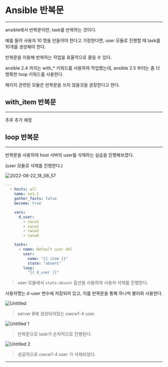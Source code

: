 # Ansible 반복문

---

ansible에서 반복문이란, task를 반복하는 것이다.

예를 들어 사용자 10 명을 만들어야 한다고 가정한다면, user 모듈로 진행할 때 task를 10개를 생성해야 한다.

반복문을 이용해 반복하는 작업을 효율적으로 줄일 수 있다.

ansible 2.4 까지는 with_* 키워드를 사용하여 작업했는데, ansible 2.5 부터는 좀 더 명확한 loop 키워드를 사용한다.

패키지 관련된 모듈은 반복문을 쓰지 않을것을 권장한다고 한다.

## with_item 반복문
---

추후 추가 예정

## loop 반복문

---

반복문을 사용하여 host 서버의 user를 삭제하는 실습을 진행해보겠다.

(user 모듈로 삭제를 진행한다.)

![2022-08-22_18_08_57](https://user-images.githubusercontent.com/84123877/185886710-8c54a3d1-e925-474d-b3bf-b6bbaf5d5f4c.png)

```yaml
---
  - hosts: all
    name: no1.1
    gather_facts: false
    become: true

    vars:
      d_user:
        - cwcw1
        - cwcw2
        - cwcw3
        - cwcw4

    tasks:
      - name: Default user del
        user:
          name: "{{ item }}"
          state: "absent"
        loop:
          "{{ d_user }}"
```

> user 모듈에서 `state:absent` 옵션을 사용하여 사용자 삭제를 진행한다.
> 

사용자명는 d-user 변수에 저장되어 있고, 이를 반복문을 통해 하나씩 불러와 사용한다.

![Untitled](https://user-images.githubusercontent.com/84123877/185886721-4afcaaba-fb09-4fee-a4dd-229ddd3887ec.png)

> server B에 생성되어있는 cwcw1-4 user.
> 

![Untitled 1](https://user-images.githubusercontent.com/84123877/185886714-88cf660d-4f4f-471d-80f1-b605a4d83f4b.png)

> 반복문으로 task가 순차적으로 진행된다.
> 

![Untitled 2](https://user-images.githubusercontent.com/84123877/185886718-8ab82001-2063-41df-904f-f714ab2d1b5f.png)

> 성공적으로 cwcw1-4 user 가 삭제되었다.
> 

---
